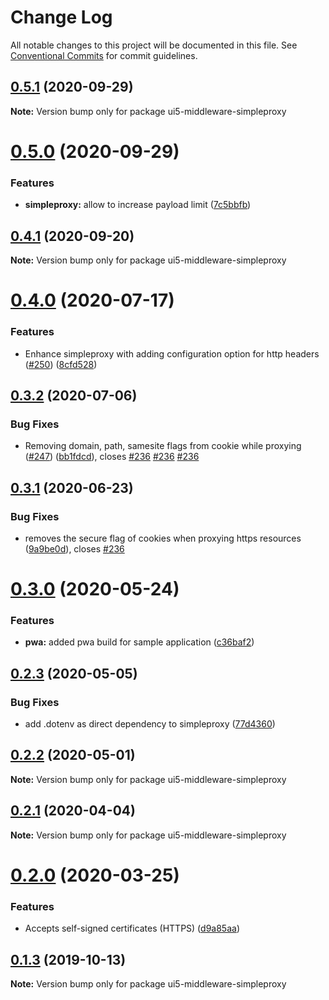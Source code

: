 # Change Log

All notable changes to this project will be documented in this file.
See [Conventional Commits](https://conventionalcommits.org) for commit guidelines.

## [0.5.1](https://github.com/petermuessig/ui5-ecosystem-showcase/compare/ui5-middleware-simpleproxy@0.5.0...ui5-middleware-simpleproxy@0.5.1) (2020-09-29)

**Note:** Version bump only for package ui5-middleware-simpleproxy





# [0.5.0](https://github.com/petermuessig/ui5-ecosystem-showcase/compare/ui5-middleware-simpleproxy@0.4.1...ui5-middleware-simpleproxy@0.5.0) (2020-09-29)


### Features

* **simpleproxy:** allow to increase payload limit ([7c5bbfb](https://github.com/petermuessig/ui5-ecosystem-showcase/commit/7c5bbfb72d2196b02bc14e7bd7313de0584b5e7e))





## [0.4.1](https://github.com/petermuessig/ui5-ecosystem-showcase/compare/ui5-middleware-simpleproxy@0.4.0...ui5-middleware-simpleproxy@0.4.1) (2020-09-20)

**Note:** Version bump only for package ui5-middleware-simpleproxy





# [0.4.0](https://github.com/petermuessig/ui5-ecosystem-showcase/compare/ui5-middleware-simpleproxy@0.3.2...ui5-middleware-simpleproxy@0.4.0) (2020-07-17)


### Features

* Enhance simpleproxy with adding configuration option for http headers ([#250](https://github.com/petermuessig/ui5-ecosystem-showcase/issues/250)) ([8cfd528](https://github.com/petermuessig/ui5-ecosystem-showcase/commit/8cfd528db846e40d940f854adc215a18c6b002ae))





## [0.3.2](https://github.com/petermuessig/ui5-ecosystem-showcase/compare/ui5-middleware-simpleproxy@0.3.1...ui5-middleware-simpleproxy@0.3.2) (2020-07-06)


### Bug Fixes

* Removing domain, path, samesite flags from cookie while proxying ([#247](https://github.com/petermuessig/ui5-ecosystem-showcase/issues/247)) ([bb1fdcd](https://github.com/petermuessig/ui5-ecosystem-showcase/commit/bb1fdcd31c23d84113acfbcbf014f5b0ac1a0642)), closes [#236](https://github.com/petermuessig/ui5-ecosystem-showcase/issues/236) [#236](https://github.com/petermuessig/ui5-ecosystem-showcase/issues/236) [#236](https://github.com/petermuessig/ui5-ecosystem-showcase/issues/236)





## [0.3.1](https://github.com/petermuessig/ui5-ecosystem-showcase/compare/ui5-middleware-simpleproxy@0.3.0...ui5-middleware-simpleproxy@0.3.1) (2020-06-23)


### Bug Fixes

* removes the secure flag of cookies when proxying https resources ([9a9be0d](https://github.com/petermuessig/ui5-ecosystem-showcase/commit/9a9be0d204d9e493b93c0f1eae74fe80621ff4fa)), closes [#236](https://github.com/petermuessig/ui5-ecosystem-showcase/issues/236)





# [0.3.0](https://github.com/petermuessig/ui5-ecosystem-showcase/compare/ui5-middleware-simpleproxy@0.2.3...ui5-middleware-simpleproxy@0.3.0) (2020-05-24)


### Features

* **pwa:** added pwa build for sample application ([c36baf2](https://github.com/petermuessig/ui5-ecosystem-showcase/commit/c36baf24ed93e4e3634374c7ddcd426b8818876f))





## [0.2.3](https://github.com/petermuessig/ui5-ecosystem-showcase/compare/ui5-middleware-simpleproxy@0.2.2...ui5-middleware-simpleproxy@0.2.3) (2020-05-05)


### Bug Fixes

* add .dotenv as direct dependency to simpleproxy ([77d4360](https://github.com/petermuessig/ui5-ecosystem-showcase/commit/77d436004d187cb696f98cc0d742ee1ad2a75b0e))





## [0.2.2](https://github.com/petermuessig/ui5-ecosystem-showcase/compare/ui5-middleware-simpleproxy@0.2.1...ui5-middleware-simpleproxy@0.2.2) (2020-05-01)

**Note:** Version bump only for package ui5-middleware-simpleproxy





## [0.2.1](https://github.com/petermuessig/ui5-ecosystem-showcase/compare/ui5-middleware-simpleproxy@0.2.0...ui5-middleware-simpleproxy@0.2.1) (2020-04-04)

**Note:** Version bump only for package ui5-middleware-simpleproxy





# [0.2.0](https://github.com/petermuessig/ui5-ecosystem-showcase/compare/ui5-middleware-simpleproxy@0.1.5...ui5-middleware-simpleproxy@0.2.0) (2020-03-25)


### Features

* Accepts self-signed certificates (HTTPS) ([d9a85aa](https://github.com/petermuessig/ui5-ecosystem-showcase/commit/d9a85aabccd2b7346b97240350749f569b616a80))





## [0.1.3](https://github.com/petermuessig/ui5-ecosystem-showcase/compare/ui5-middleware-simpleproxy@0.1.2...ui5-middleware-simpleproxy@0.1.3) (2019-10-13)

**Note:** Version bump only for package ui5-middleware-simpleproxy
